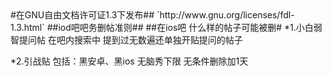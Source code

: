 <markdown>
#在GNU自由文档许可证1.3下发布##
`http://www.gnu.org/licenses/fdl-1.3.html`
##iod吧吧务删帖准则##
##在ios吧 什么样的帖子可能被删#
*1.小白弱智提问帖 在吧内搜索中 提到过无数遍还单独开贴提问的帖子

*2.引战贴 包括：黑安卓、黑ios 无脑秀下限 无条件删除加1天

